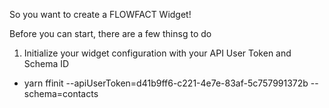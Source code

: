 So you want to create a FLOWFACT Widget!

Before you can start, there are a few thinsg to do
1. Initialize your widget configuration with your API User Token and Schema ID
- yarn ffinit --apiUserToken=d41b9ff6-c221-4e7e-83af-5c757991372b --schema=contacts